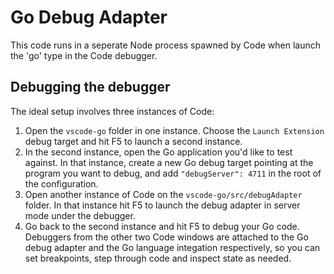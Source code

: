 # Go Debug Adapter

This code runs in a seperate Node process spawned by Code when launch the 'go' type in the Code debugger.

## Debugging the debugger

The ideal setup involves three instances of Code:

1. Open the `vscode-go` folder in one instance.  Choose the `Launch Extension` debug target and hit F5 to launch a second instance.
2. In the second instance, open the Go application you'd like to test against.  In that instance, create a new Go debug target pointing at the program you want to debug, and add `"debugServer": 4711` in the root of the configuration.
3. Open another instance of Code on the `vscode-go/src/debugAdapter` folder.  In that instance hit F5 to launch the debug adapter in server mode under the debugger.
4. Go back to the second instance and hit F5 to debug your Go code.  Debuggers from the other two Code windows are attached to the Go debug adapter and the Go language integation respectively, so you can set breakpoints, step through code and inspect state as needed. 